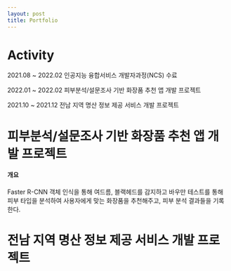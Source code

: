 ```yaml
---
layout: post
title: Portfolio
---
```

# Activity
<p>2021.08 ~ 2022.02     인공지능 융합서비스 개발자과정(NCS) 수료</p>
<p>2022.01 ~ 2022.02     피부분석/설문조사 기반 화장품 추천 앱 개발 프로젝트</p>
<p>2021.10 ~ 2021.12     전남 지역 명산 정보 제공 서비스 개발 프로젝트</p>

# 피부분석/설문조사 기반 화장품 추천 앱 개발 프로젝트
#### 개요
Faster R-CNN 객체 인식을 통해 여드름, 블랙헤드를 감지하고 바우만 테스트를 통해 피부 타입을 분석하여 사용자에게 맞는 화장품을 추천해주고, 피부 분석 결과들을 기록한다.



# 전남 지역 명산 정보 제공 서비스 개발 프로젝트

